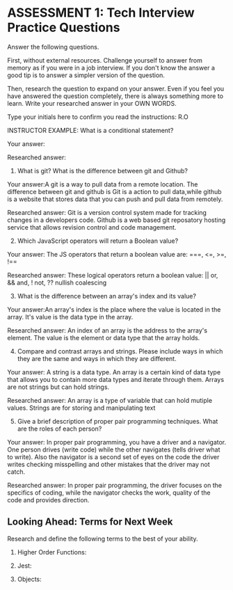 # ASSESSMENT 1: Tech Interview Practice Questions

Answer the following questions.

First, without external resources. Challenge yourself to answer from memory as if you were in a job interview. If you don't know the answer a good tip is to answer a simpler version of the question.

Then, research the question to expand on your answer. Even if you feel you have answered the question completely, there is always something more to learn. Write your researched answer in your OWN WORDS.

Type your initials here to confirm you read the instructions: R.O

INSTRUCTOR EXAMPLE: What is a conditional statement?

Your answer:

Researched answer:

1. What is git? What is the difference between git and Github?

Your answer:A git is a way to pull data from a remote location. The difference between git and github is Git is a action to pull data,while github is a website that stores data that you can push and pull data from remotely.

Researched answer: Git is a version control system made for tracking changes in a developers code. Github is a web based git reposatory hosting service that allows revision control and code management.

2. Which JavaScript operators will return a Boolean value?

Your answer: The JS operators that return a boolean value are: ===, <=, >=, !==  

Researched answer: These logical operators return a boolean value: || or, && and, ! not, ?? nullish coalescing

3. What is the difference between an array's index and its value?

Your answer:An array's index is the place where the value is located in the array. It's value is the data type in the array.

Researched answer: An index of an array is the address to the array's element. The value is the element or data type that the array holds.

4. Compare and contrast arrays and strings. Please include ways in which they are the same and ways in which they are different.

Your answer: A string is a data type. An array is a certain kind of data type that allows you to contain more data types and iterate through them. Arrays are not strings but can hold strings.

Researched answer: An array is a type of variable that can hold mutiple values. Strings are for storing and manipulating text

5. Give a brief description of proper pair programming techniques. What are the roles of each person?

Your answer: In proper pair programming, you have a driver and a navigator. One person drives (write code) while the other navigates (tells driver what to write). Also the navigator is a second set of eyes on the code the driver writes checking misspelling and other mistakes that the driver may not catch.

Researched answer: In proper pair programming, the driver focuses on the specifics of coding, while the navigator checks the work, quality of the code and provides direction.

## Looking Ahead: Terms for Next Week

Research and define the following terms to the best of your ability.

1. Higher Order Functions:

2. Jest:

3. Objects:
